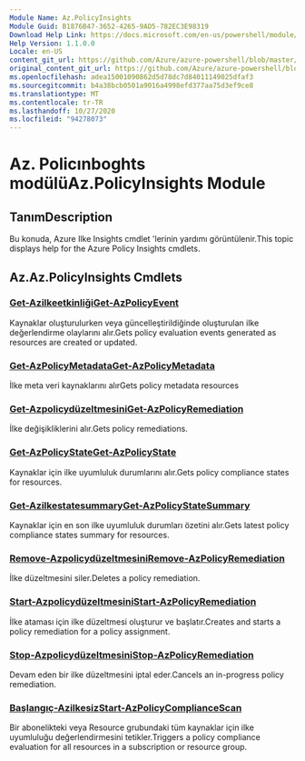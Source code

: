 ```yaml
---
Module Name: Az.PolicyInsights
Module Guid: B1876B47-3652-4265-9AD5-782EC3E98319
Download Help Link: https://docs.microsoft.com/en-us/powershell/module/az.policyinsights
Help Version: 1.1.0.0
Locale: en-US
content_git_url: https://github.com/Azure/azure-powershell/blob/master/src/PolicyInsights/PolicyInsights/help/Az.PolicyInsights.md
original_content_git_url: https://github.com/Azure/azure-powershell/blob/master/src/PolicyInsights/PolicyInsights/help/Az.PolicyInsights.md
ms.openlocfilehash: adea15001090862d5d78dc7d84011149025dfaf3
ms.sourcegitcommit: b4a38bcb0501a9016a4998efd377aa75d3ef9ce8
ms.translationtype: MT
ms.contentlocale: tr-TR
ms.lasthandoff: 10/27/2020
ms.locfileid: "94278073"
---
```

# <span data-ttu-id="308eb-101">Az. Policınboghts modülü</span><span class="sxs-lookup"><span data-stu-id="308eb-101">Az.PolicyInsights Module</span></span>
## <span data-ttu-id="308eb-102">Tanım</span><span class="sxs-lookup"><span data-stu-id="308eb-102">Description</span></span>
<span data-ttu-id="308eb-103">Bu konuda, Azure Ilke Insights cmdlet 'lerinin yardımı görüntülenir.</span><span class="sxs-lookup"><span data-stu-id="308eb-103">This topic displays help for the Azure Policy Insights cmdlets.</span></span>

## <span data-ttu-id="308eb-104">Az.</span><span class="sxs-lookup"><span data-stu-id="308eb-104">Az.PolicyInsights Cmdlets</span></span>
### [<span data-ttu-id="308eb-105">Get-Azilkeetkinliği</span><span class="sxs-lookup"><span data-stu-id="308eb-105">Get-AzPolicyEvent</span></span>](Get-AzPolicyEvent.md)
<span data-ttu-id="308eb-106">Kaynaklar oluşturulurken veya güncelleştirildiğinde oluşturulan ilke değerlendirme olaylarını alır.</span><span class="sxs-lookup"><span data-stu-id="308eb-106">Gets policy evaluation events generated as resources are created or updated.</span></span>

### [<span data-ttu-id="308eb-107">Get-AzPolicyMetadata</span><span class="sxs-lookup"><span data-stu-id="308eb-107">Get-AzPolicyMetadata</span></span>](Get-AzPolicyMetadata.md)
<span data-ttu-id="308eb-108">İlke meta veri kaynaklarını alır</span><span class="sxs-lookup"><span data-stu-id="308eb-108">Gets policy metadata resources</span></span>

### [<span data-ttu-id="308eb-109">Get-Azpolicydüzeltmesini</span><span class="sxs-lookup"><span data-stu-id="308eb-109">Get-AzPolicyRemediation</span></span>](Get-AzPolicyRemediation.md)
<span data-ttu-id="308eb-110">İlke değişikliklerini alır.</span><span class="sxs-lookup"><span data-stu-id="308eb-110">Gets policy remediations.</span></span>

### [<span data-ttu-id="308eb-111">Get-AzPolicyState</span><span class="sxs-lookup"><span data-stu-id="308eb-111">Get-AzPolicyState</span></span>](Get-AzPolicyState.md)
<span data-ttu-id="308eb-112">Kaynaklar için ilke uyumluluk durumlarını alır.</span><span class="sxs-lookup"><span data-stu-id="308eb-112">Gets policy compliance states for resources.</span></span>

### [<span data-ttu-id="308eb-113">Get-Azilkestatesummary</span><span class="sxs-lookup"><span data-stu-id="308eb-113">Get-AzPolicyStateSummary</span></span>](Get-AzPolicyStateSummary.md)
<span data-ttu-id="308eb-114">Kaynaklar için en son ilke uyumluluk durumları özetini alır.</span><span class="sxs-lookup"><span data-stu-id="308eb-114">Gets latest policy compliance states summary for resources.</span></span>

### [<span data-ttu-id="308eb-115">Remove-Azpolicydüzeltmesini</span><span class="sxs-lookup"><span data-stu-id="308eb-115">Remove-AzPolicyRemediation</span></span>](Remove-AzPolicyRemediation.md)
<span data-ttu-id="308eb-116">İlke düzeltmesini siler.</span><span class="sxs-lookup"><span data-stu-id="308eb-116">Deletes a policy remediation.</span></span>

### [<span data-ttu-id="308eb-117">Start-Azpolicydüzeltmesini</span><span class="sxs-lookup"><span data-stu-id="308eb-117">Start-AzPolicyRemediation</span></span>](Start-AzPolicyRemediation.md)
<span data-ttu-id="308eb-118">İlke ataması için ilke düzeltmesi oluşturur ve başlatır.</span><span class="sxs-lookup"><span data-stu-id="308eb-118">Creates and starts a policy remediation for a policy assignment.</span></span>

### [<span data-ttu-id="308eb-119">Stop-Azpolicydüzeltmesini</span><span class="sxs-lookup"><span data-stu-id="308eb-119">Stop-AzPolicyRemediation</span></span>](Stop-AzPolicyRemediation.md)
<span data-ttu-id="308eb-120">Devam eden bir ilke düzeltmesini iptal eder.</span><span class="sxs-lookup"><span data-stu-id="308eb-120">Cancels an in-progress policy remediation.</span></span>

### [<span data-ttu-id="308eb-121">Başlangıç-Azilkesiz</span><span class="sxs-lookup"><span data-stu-id="308eb-121">Start-AzPolicyComplianceScan</span></span>](Start-AzPolicyComplianceScan.md)
<span data-ttu-id="308eb-122">Bir abonelikteki veya Resource grubundaki tüm kaynaklar için ilke uyumluluğu değerlendirmesini tetikler.</span><span class="sxs-lookup"><span data-stu-id="308eb-122">Triggers a policy compliance evaluation for all resources in a subscription or resource group.</span></span>

